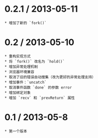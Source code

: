
0.2.1 / 2013-05-11
==================

	* 增加了新的 `fork()`


0.2 / 2013-05-10
==================

	* 重构实现方式
	* 将 `fork()` 改名为 `hold()`
	* 增加异常处理机制
	* 浏览器环境兼容
	* 取消了旧的错误自动搜集（改为更好的异常处理支持）
	* 增加事件：`uncatch`
	* 取消事件函数 `done` 的参数 error
	* 增加绑定对象
	* 增加 `recv` 和 `prevReturn` 属性


0.1 / 2013-05-8
==================

	* 第一个版本